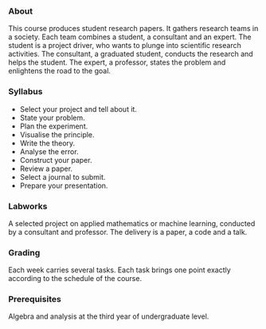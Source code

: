 ### About

This course produces student research papers. It gathers research teams in a society. Each team combines a student, a consultant and an expert. The student is a project driver, who wants to plunge into scientific research activities. The consultant, a graduated student, conducts the research and helps the student. The expert, a professor, states the problem and enlightens the road to the goal.

### Syllabus

- Select your project and tell about it.
- State your problem.
- Plan the experiment.
- Visualise the principle.
- Write the theory.
- Analyse the error.
- Construct your paper.
- Review a paper.
- Select a journal to submit.
- Prepare your presentation.

### Labworks

A selected project on applied mathematics or machine learning, conducted by a consultant and professor. The delivery is a paper, a code and a talk.

### Grading

Each week carries several tasks. Each task brings one point exactly according to the schedule of the course.

### Prerequisites

Algebra and analysis at the third year of undergraduate level.
